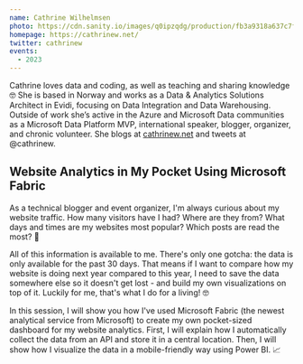```yaml
---
name: Cathrine Wilhelmsen
photo: https://cdn.sanity.io/images/q0ipzqdg/production/fb3a9318a637c7fefcfc6830807827bf59d3f76b-1080x1080.png
homepage: https://cathrinew.net/
twitter: cathrinew
events:
  - 2023
---
```


Cathrine loves data and coding, as well as teaching and sharing knowledge 🤓 She is based in Norway and works as a Data & Analytics Solutions Architect in Evidi, focusing on Data Integration and Data Warehousing. Outside of work she’s active in the Azure and Microsoft Data communities as a Microsoft Data Platform MVP, international speaker, blogger, organizer, and chronic volunteer. She blogs at [cathrinew.net](https://cathrinew.net/) and tweets at @cathrinew.

## Website Analytics in My Pocket Using Microsoft Fabric

As a technical blogger and event organizer, I'm always curious about my website traffic. How many visitors have I had? Where are they from? What days and times are my websites most popular? Which posts are read the most? 🤔

All of this information is available to me. There's only one gotcha: the data is only available for the past 30 days. That means if I want to compare how my website is doing next year compared to this year, I need to save the data somewhere else so it doesn't get lost - and build my own visualizations on top of it. Luckily for me, that's what I do for a living! 🤓

In this session, I will show you how I've used Microsoft Fabric (the newest analytical service from Microsoft) to create my own pocket-sized dashboard for my website analytics. First, I will explain how I automatically collect the data from an API and store it in a central location. Then, I will show how I visualize the data in a mobile-friendly way using Power BI. 📈
